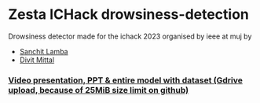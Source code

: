 # Zesta ICHack drowsiness-detection
Drowsiness detector made for the ichack 2023 organised by ieee at muj by 
- [Sanchit Lamba](https://github.com/sanchit-lamba)
- [Divit Mittal](https://github.com/DivitMittal) 
### 
### [Video presentation, PPT & entire model with dataset (Gdrive upload, because of 25MiB size limit on github)](https://drive.google.com/drive/folders/1-3RSOSQtXirUXBK5ExcuD9ZifMQ5Q0IW?usp=sharing)
